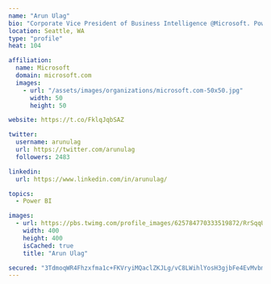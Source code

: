 ```yaml
---
name: "Arun Ulag"
bio: "Corporate Vice President of Business Intelligence @Microsoft. Power BI, Azure Analysis Services, SQL Server Analysis Services, SQL Server Reporting Services"
location: Seattle, WA
type: "profile"
heat: 104

affiliation:
  name: Microsoft
  domain: microsoft.com
  images:
    - url: "/assets/images/organizations/microsoft.com-50x50.jpg"
      width: 50
      height: 50

website: https://t.co/FklqJqbSAZ

twitter:
  username: arunulag
  url: https://twitter.com/arunulag
  followers: 2483

linkedin:
  url: https://www.linkedin.com/in/arunulag/

topics:
  - Power BI

images:
  - url: https://pbs.twimg.com/profile_images/625784770333519872/RrSqqUEZ_400x400.jpg
    width: 400
    height: 400
    isCached: true
    title: "Arun Ulag"

secured: "3TdmoqWR4Fhzxfma1c+FKVryiMQaclZKJLg/vC8LWihlYosH3gjbFe4EvMvbm317IM9uTNiZvLUHrX9boecUqzFg/+oq1UwkA/7gFTZnFCotP81Cbpma7jBcL+LpEkEAZQGwdcQxC+lpFb3t/5yRGv43C+6v3uhrPkMfjE+vIO/H6Gz99jNvxAVqBNHOrg5YkLNhXjChQ04ATqhahvXMPsCoxRLNwlO6dFa7pccv8J2nMMyqJVka0Hbopm3mjceaiY/EcR0zPVmpbTY3ht8c6PdgwOL1m2NP+KwVV9UdPffzXF2z33WpNu6/XL0yVvhUcm+qwEWILj94J2QBimRe/34iJNuY3m99Iw1y6+gX6Ypp9TIOT0y2BSuwzEvXHVLxWgCKuQAs4Y0iDHsSoqUMRpw1jRQFsea+Gs04BHojFGM=;PBHiRenALBdTuX/wcpPLfw=="
---
```


